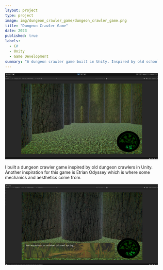 ```yaml
---
layout: project
type: project
image: img/dungeon_crawler_game/dungeon_crawler_game.png
title: "Dungeon Crawler Game"
date: 2023
published: true
labels:
  - C#
  - Unity
  - Game Development
summary: "A dungeon crawler game built in Unity. Inspired by old school dungeon crawlers."
---
```


<img class="img-fluid" src="../img/dungeon_crawler_game/dungeon_crawler_game.png">

I built a dungeon crawler game inspired by old dungeon crawlers in Unity. Another inspiration for this game is Etrian Odyssey which is where some mechanics and aesthetics come from. 

<img src="../img/dungeon_crawler_game/dungeon_crawler_game_textbox.png">